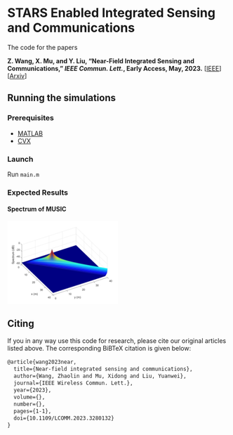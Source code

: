 # STARS Enabled Integrated Sensing and Communications

The code for the papers 

**Z. Wang, X. Mu, and Y. Liu, “Near-Field Integrated Sensing and Communications,” *IEEE Commun. Lett.*, Early Access, May, 2023.** [[IEEE](https://ieeexplore.ieee.org/abstract/document/10135096)] [[Arxiv](https://arxiv.org/abs/2302.01153)]


## Running the simulations

### Prerequisites

- [MATLAB](https://uk.mathworks.com/products/matlab.html)
- [CVX](http://cvxr.com/cvx/)

### Launch

Run `main.m`

### Expected Results

#### Spectrum of MUSIC
<img decoding="async" src="./results/MUSIC_spectrum.jpg" width="50%">

## Citing
If you in any way use this code for research, please cite our original articles listed above. The corresponding BiBTeX citation is given below:
```
@article{wang2023near,
  title={Near-field integrated sensing and communications},
  author={Wang, Zhaolin and Mu, Xidong and Liu, Yuanwei},
  journal={IEEE Wireless Commun. Lett.},
  year={2023},
  volume={},
  number={},
  pages={1-1},
  doi={10.1109/LCOMM.2023.3280132}
}
```
